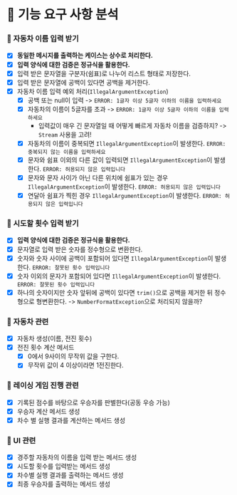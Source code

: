 # 💭 기능 요구 사항 분석

### 📌 자동차 이름 입력 받기

- [x] **동일한 메시지를 출력하는 케이스는 상수로 처리한다.**
- [x] **입력 양식에 대한 검증은 정규식을 활용한다.**
- [x] 입력 받은 문자열을 구분자(쉼표)로 나누어 리스트 형태로 저장한다.
- [x] 입력 받은 문자열에 공백이 있다면 공백을 제거한다.
- [x] 자동차 이름 입력 예외 처리(`IllegalArgumentException`)
    - [x] 공백 또는 null이 입력 -> `ERROR: 1글자 이상 5글자 이하의 이름을 입력하세요`
    - [x] 자동차의 이름이 5글자를 초과 -> `ERROR: 1글자 이상 5글자 이하의 이름을 입력하세요`
        - 입력값이 매우 긴 문자열일 때 어떻게 빠르게 자동차 이름을 검증하지? -> `Stream` 사용을 고려!
    - [x] 자동차의 이름이 중복되면 `IllegalArgumentException`이 발생한다. `ERROR: 중복되지 않는 이름을 입력하세요`
    - [x] 문자와 쉼표 이외의 다른 값이 입력되면 `IllegalArgumentException`이 발생한다. `ERROR: 허용되지 않은 입력입니다`
    - [x] 문자와 문자 사이가 아닌 다른 위치에 쉼표가 있는 경우 `IllegalArgumentException`이 발생한다. `ERROR: 허용되지 않은 입력입니다`
    - [x] 연달아 쉼표가 찍힌 경우 `IllegalArgumentException`이 발생한다. `ERROR: 허용되지 않은 입력입니다`

### 📌 시도할 횟수 입력 받기

- [x] **입력 양식에 대한 검증은 정규식을 활용한다.**
- [x] 문자열로 입력 받은 숫자를 정수형으로 변환한다.
- [x] 숫자와 숫자 사이에 공백이 포함되어 있다면 `IllegalArgumentException`이 발생한다. `ERROR: 잘못된 횟수 입력입니다`
- [x] 숫자 이외의 문자가 포함되어 있다면 `IllegalArgumentException`이 발생한다. `ERROR: 잘못된 횟수 입력입니다`
- [x] 하나의 숫자이지만 숫자 앞뒤에 공백이 있다면 `trim()`으로 공백을 제거한 뒤 정수형으로 형변환한다. -> `NumberFormatException`으로 처리되지 않을까?

### 📌 자동차 관련

- [x] 자동차 생성(이름, 전진 횟수)
- [x] 전진 횟수 계산 메서드
    - [x] 0에서 9사이의 무작위 값을 구한다.
    - [x] 무작위 값이 4 이상이라면 1전진한다.

### 📌 레이싱 게임 진행 관련

- [x] 기록된 점수를 바탕으로 우승자를 판별한다(공동 우승 가능)
- [x] 우승자 계산 메서드 생성
- [x] 차수 별 실행 결과를 계산하는 메서드 생성

### 📌 UI 관련

- [x] 경주할 자동차의 이름을 입력 받는 메서드 생성
- [x] 시도할 횟수를 입력받는 메서드 생성
- [x] 차수별 실행 결과를 출력하는 메서드 생성
- [x] 최종 우승자를 출력하는 메서드 생성